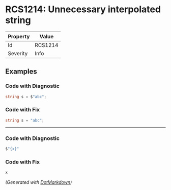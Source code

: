 # RCS1214: Unnecessary interpolated string

| Property | Value   |
| -------- | ------- |
| Id       | RCS1214 |
| Severity | Info    |

## Examples

### Code with Diagnostic

```csharp
string s = $"abc";
```

### Code with Fix

```csharp
string s = "abc";
```

- - -

### Code with Diagnostic

```csharp
$"{x}"
```

### Code with Fix

```csharp
x
```


*\(Generated with [DotMarkdown](http://github.com/JosefPihrt/DotMarkdown)\)*